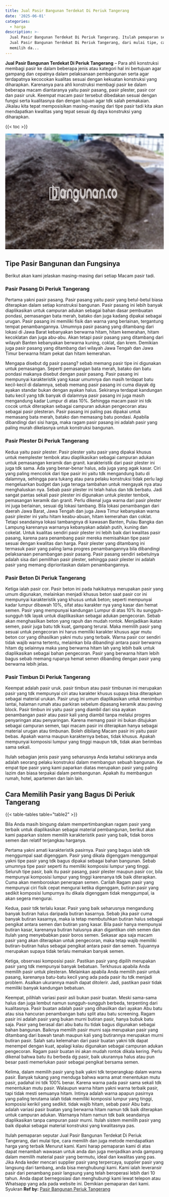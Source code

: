 ```yaml
---
title: Jual Pasir Bangunan Terdekat Di Periuk Tangerang
date: '2025-06-01'
categories:
  - harga
description: >-
  Jual Pasir Bangunan Terdekat Di Periuk Tangerang. Itulah pemaparan seputar
  Jual Pasir Bangunan Terdekat Di Periuk Tangerang, dari mulai tipe, cara
  memilih da...
---
```


**Jual Pasir Bangunan Terdekat Di Periuk Tangerang** – Para ahli konstruksi membagi pasir ke dalam beberapa jenis atau kategori hal ini bertujuan agar gampang dan cepatnya dalam pelaksanaan pembangunan serta agar terdapatnya kecocokan kualitas sesuai dengan kekuatan konstruksi yang diharapkan. Karenanya para ahli konstruksi membagi pasir ke dalam beberapa macam diantaranya yaitu pasir pasang, pasir plester, pasir cor dan pasir uruk. Keempat macam pasir tersebut dibedakan sesuai dengan fungsi serta kualitasnya dan dengan tujuan agar tdk salah pemakaian. Jikalau kita tepat memposisikan masing-masing dari tipe pasir tadi kita akan mendapatkan kwalitas yang tepat sesuai dg daya konstruksi yang diharapkan.

{{< toc >}}

![Jual Pasir Bangunan Terdekat Di Periuk Tangerang](/images/jual-pasir-bangunan-39.png)

## Tipe Pasir Bangunan dan Fungsinya

Berikut akan kami jelaskan masing-masing dari setiap Macam pasir tadi.

### Pasir Pasang Di Periuk Tangerang

Pertama yakni pasir pasang. Pasir pasang yaitu pasir yang betul-betul biasa diterapkan dalam setiap konstruksi bangunan. Pasir pasang ini lebih banyak diaplikasikan untuk campuran adukan sebagai bahan dasar pembuatan pondasi, pemasangan bata merah, batako dan juga kadang dipakai sebagai urugan. Pasir pasang ini memiliki fisik dan warna yang berlainan, tergantung tempat penambangannya. Umumnya pasir pasang yang ditambang dari lokasi di Jawa Barat kebanyakan berwarna hitam, hitam kemerahan, hitam kecoklatan dan juga abu-abu. Akan tetapi pasir pasang yang ditambang dari wilayah Banten kebanyakan berwarna kuning, coklat, dan krem. Demikian juga pasir pasang yang ditambang dari wilayah Jawa Tengah dan Jawa Timur berwarna hitam pekat dan hitam kemerahan.

Mengapa disebut dg pasir pasang? sebab memang pasir tipe ini digunakan untuk pemasangan. Seperti pemasangan bata merah, batako dan batu pondasi makanya disebut dengan pasir pasang. Pasir pasang ini mempunyai karakteristik yang kasar umumnya dan masih terdapat batu kecil-kecil di dalamnya, sebab memang pasir pasang ini cuma diayak dg ayakan standar bukan dengan ayakan halus. Sekiranya terdapat kandungan batu kecil yang tdk banyak di dalamnya pasir pasang ini juga masih mengandung kadar Lumpur di atas 10%. Sehingga macam pasir ini tdk cocok untuk diterapkan sebagai campuran adukan pengecoran atau sebagai pasir plesteran. Pasir pasang ini paling pas dipakai untuk memasang bata merah, batako dan memasang batu pondasi. Apabila dibandingi dari sisi harga, maka ragam pasir pasang ini adalah pasir yang paling murah dikelasnya untuk konstruksi bangunan.

### Pasir Plester Di Periuk Tangerang

Kedua yaitu pasir plester. Pasir plester yaitu pasir yang dipakai khusus untuk memplester tembok atau diaplikasikan sebagai campuran adukan untuk pemasangan keramik dan granit. karakteristik dari pasir plester ini juga tdk sama. Ada yang benar-benar halus, ada juga yang agak kasar. Ciri yang paling mencolok dari tipe pasir ini yaitu tdk mengandung batu di dalamnya, sehingga para tukang atau para pelaku konstruksi tidak perlu lagi mengeluarkan budget dan juga tenaga tambahan untuk mengayak nya atau menghaluskan nya. Sebab pasir plester ini telah halus dan tdk berbatu. Jadi sangat pantas sekali pasir plester ini digunakan untuk plester tembok, pemasangan keramik dan granit. Perlu dikenal juga warna dari pasir plester ini juga berlainan, sesuai dg lokasi tambang. Bila lokasi penambangan dari daerah Jawa Barat, Jawa Tengah dan juga Jawa Timur kebanyakan warna pasir plester ini yaitu hitam keabu-abuan, hitam kemerahan dan coklat. Tetapi seandainya lokasi tambangnya di kawasan Banten, Pulau Bangka dan Lampung karenanya warnanya kebanyakan adalah putih, kuning dan cokelat. Untuk kualitas sendiri pasir plester ini lebih baik dari kwalitas pasir pasang, karena para penambang pasir mereka memisahkan tipe pasir sesuai dengan kwalitas dan harga. Pasir plester yang ditambang ini termasuk pasir yang paling lama progres penambangannya bila dibandingi pelaksanaan penambangan pasir pasang. Pasir pasang sendiri sebetulnya adalah sisa dari pemilihan pasir plester, sehingga pasir plester ini adalah pasir yang memang diprioritaskan dalam penambangannya.

### Pasir Beton Di Periuk Tangerang

Ketiga ialah pasir cor. Pasir beton ini pada hakikatnya merupakan pasir yang umum digunakan, melainkan menjadi khusus beton saat pasir cor ini mempunyai karakteristik yang khusus untuk beton; seperti mempunyai kadar lumpur dibawah 10%, sifat atau karakter nya yang kasar dan hemat semen. Pasir yang mempunyai kandungan Lumpur di atas 10% itu sungguh-sungguh tdk layak untuk diaplikasikan sebagai adukan pengecoran. Sebab akan menghasilkan beton yang rapuh dan mudah rontok. Menjadikan ikatan semen, pasir juga batu tdk kuat, gampang terurai. Maka memilih pasir yang sesuai untuk pengecoran ini harus memiliki karakter khusus agar mutu beton cor yang dihasilkan yakni mutu yang terbaik. Warna pasir cor sendiri tidak wajib warna tertentu, melainkan bila dibandingi antara pasir berwarna hitam dg selainnya maka yang berwarna hitam lah yang lebih baik untuk diaplikasikan sebagai bahan pengecoran. Pasir yang berwarna hitam lebih bagus sebab memang rupanya hemat semen dibanding dengan pasir yang berwarna lebih jelas.

### Pasir Timbun Di Periuk Tangerang

Keempat adalah pasir uruk. pasir timbun atau pasir timbunan ini merupakan pasir yang tdk mempunyai ciri atau karakter khusus supaya bisa diterapkan sebagai material urukan. Pasir urug ini umum diaplikasikan untuk menimbun lantai, halaman rumah atau parkiran sebelum dipasang keramik atau paving block. Pasir timbun ini yaitu pasir yang diambil dari sisa ayakan penambangan pasir atau pasir kali yang diambil tanpa melalui progres penyaringan atau penyaringan. Karena memang pasir ini bukan ditujukan sebagai campuran semen, tapi macam pasir ini diterapkan hanya sebagai material urugan atau timbunan. Boleh dibilang Macam pasir ini yaitu pasir bebas. Apakah warna maupun karakternya bebas, tidak khusus. Apakah mempunyai komposisi lumpur yang tinggi maupun tdk, tidak akan berimbas sama sekali.

Itulah sebagian jenis pasir yang seharusnya Anda ketahui sekiranya anda adalah seorang pelaku konstruksi dalam membangun sebuah bangunan. Ke empat tipe pasir yang kami paparkan diatas merupakan pasir yang paling lazim dan biasa terpakai dalam pembangunan. Apakah itu membangun rumah, hotel, apartemen dan lain lain.

## Cara Memilih Pasir yang Bagus Di Periuk Tangerang

{{< table-tables table="table2" >}}

Bila Anda masih bingung dalam mempertimbangkan ragam pasir yang terbaik untuk diaplikasikan sebagai material pembangunan, berikut akan kami paparkan sistem memilih karakteristik pasir yang baik, tidak boros semen dan relatif terjangkau harganya.

Pertama yakni amati karakteristik pasirnya. Pasir yang bagus ialah tdk menggumpal saat digenggam. Pasir yang dikala digenggam menggumpal yakni tipe pasir yang tdk bagus dipakai sebagai bahan bangunan. Sebab umumnya tipe pasir seperti itu memiliki komposisi lumpur yang tinggi. Seluruh tipe pasir, baik itu pasir pasang, pasir plester maupun pasir cor, bila mempunyai komposisi lumpur yang tinggi karenanya tdk baik diterapkan. Cuma akan memboroskan penerapan semen. Carilah Ragam pasir yang mempunyai ciri fisik cepat mengurai ketika digenggam, butiran pasir yang sedikit komposisi lumpurnya itu dikala digenggam tidak menggumpal, ia akan segera mengurai.

Kedua, pasir tdk terlalu kasar. Pasir yang baik seharusnya mengandung banyak butiran halus daripada butiran kasarnya. Sebab jika pasir cuma banyak butiran kasarnya, maka ia tetap membutuhkan butiran halus sebagai pengikat antara semen dan butiran yang kasar. Bila pasir hanya mempunyai butiran kasar, karenanya butiran halusnya akan digantikan oleh semen dan itulah yang menyebabkan pasir boros semen. Sekasar apa saja macam pasir yang akan diterapkan untuk pengecoran, maka tetap wajib memiliki butiran-butiran halus sebagai pengikat antara pasir dan semen. Tujuannya merupakan supaya tidak terlalu memakan banyak semen.

Ketiga, observasi komposisi pasir. Pastikan pasir yang dipilih merupakan pasir yang tdk mempunyai banyak bebatuan. Terkhusus apabila Anda memilih pasir untuk plesteran. Melainkan apabila Anda memilih pasir untuk pasang, karenanya batu-batu kecil yang ada pada pasir itu tdk menjadi problem. Asalkan ukurannya masih dapat ditolerir. Jadi, pastikan pasir tidak memiliki banyak kandungan bebatuan.

Keempat, pilihlah variasi pasir asli bukan pasir buatan. Meski sama-sama halus dan juga lembut namun sungguh-sungguh berbeda, terpenting dari kualitasnya. Pasir buatan adalah pasir yang dihasilkan dari ayakan Abu batu atau sisa hancuran penambangan batu split atau batu screening. Ragam pasir ini adalah pasir yang bukan murni butiran pasir, hanya bubuk batu saja. Pasir yang berasal dari abu batu itu tidak bagus digunakan sebagai bahan bangunan. Baiknya memilih pasir murni saja merupakan pasir yang ditambang dari bawah tanah maupun kali yang butirannya merupakan murni butiran pasir. Salah satu kelemahan dari pasir buatan yakni tdk dapat menempel dengan kuat, apalagi kalau digunakan sebagai campuran adukan pengecoran. Ragam pasir buatan ini akan mudah rontok dikala kering. Perlu dikenal bahwa batu itu berbeda dg pasir, baik ukurannya halus atau pun besar pasti memerlukan pasir sebagai pengikat bersama semen.

Kelima, dalam memilih pasir yang baik yakni tdk terperangkap dalam warna pasir. Banyak tukang yang menduga bahwa warna amat menentukan mutu pasir, padahal ini tdk 100% benar. Karena warna pada pasir sama sekali tdk menentukan mutu pasir. Walaupun warna hitam yakni warna terbaik pasir, tapi tidak mesti semuanya hitam. Intinya adalah warna apapun pasirnya yang paling terutama ialah tidak memiliki komposisi lumpur yang tinggi, komposisi kerikil yang sedikit. tidak wajib hitam, sebab pasir Abu batu adalah variasi pasir buatan yang berwarna hitam namun tdk baik diterapkan untuk campuran adukan. Warnanya hitam namun tdk baik seandainya diaplikasikan tanpa campuran pasir murni. Itulah sistem memilih pasir yang baik dipakai sebagai material konstruksi yang kwalitasnya pas.

Itulah pemaparan seputar Jual Pasir Bangunan Terdekat Di Periuk Tangerang, dari mulai tipe, cara memilih dan juga metode mendapatkan harga yang terbaik Menurut kami. Kami harap pemaparan kami di atas dapat menambah wawasan untuk anda dan juga menjadikan anda gampang dalam memilih material pasir yang bermutu, ideal dan kwalitas yang pas. Jika Anda keder mencari supplier pasir yang terpercaya, supplier pasir yang langsung dari tambang, anda bisa menghubungi kami. Kami ialah leveransir pasir dari penambang pasir langsung yang telah beroperasi lebih dari 10 tahun. Anda dapat bernegosiasi dan menghubungi kami lewat telepon atau Whatsapp yang ada pada website ini. Demikian pemaparan dari kami. Syukran
**Ref by:** [Pasir Bangunan Periuk Tangerang](https://id.wikipedia.org/wiki/Pasir)
